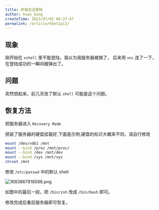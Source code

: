 ```yaml
---
title: 终端无法登陆
author: huan_kong
createTime: 2023/07/02 00:27:47
permalink: /article/65mt1pi3/
---
```


## 现象

刚开始在 `xshell` 里不能登陆，我以为我服务器被搞了，
后来用 `vnc` 连了一下，在登陆成功的一瞬间被弹出了。

## 问题

突然想起来，前几天改了默认 `shell` 可能是这个问题。

## 恢复方法

把服务器进入 `Recovery Mode`

把装了服务器的硬盘挂载好,下面是示例,硬盘的标识大概率不同，请自行修改

```bash
mount /dev/vdb1 /mnt
mount --bind /proc /mnt/proc/
mount --bind /dev /mnt/dev
mount --bind /sys /mnt/sys
chroot /mnt
```

修改 `/etc/passwd` 中的默认 shell

![1683867918568.png](https://img.huankong.top/i/2023/05/12/645dc90f8bf53.png)

如图中的最后一段，把 `/bin/zsh` 改成 `/bin/bash` 即可。

修改完成后重启服务器即可恢复。
